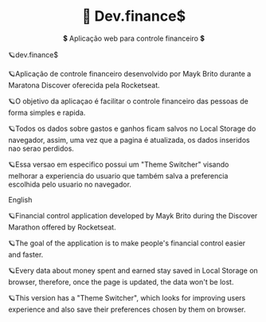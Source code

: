 <h1 align="center">
    <a>🔗 Dev.finance$</a>
</h1>
<p align="center">💲 Aplicação web para controle financeiro 💲</p>

🪐dev.finance$


🪐Aplicação de controle financeiro desenvolvido por Mayk Brito durante a Maratona Discover oferecida pela Rocketseat.

🪐O objetivo da aplicaçao é facilitar o controle financeiro das pessoas de forma simples e rapida.

🪐Todos os dados sobre gastos e ganhos ficam salvos no Local Storage do navegador, assim, uma vez que a pagina é atualizada, os dados inseridos nao serao perdidos.

🪐Essa versao em especifico possui um "Theme Switcher" visando melhorar a experiencia do usuario que também salva a preferencia escolhida pelo usuario no navegador.



English


🪐Financial control application developed by Mayk Brito during the Discover Marathon offered by Rocketseat.

🪐The goal of the application is to make people's financial control easier and faster.

🪐Every data about money spent and earned stay saved in Local Storage on browser, therefore, once the page is updated, the data won't be lost.

🪐This version has a "Theme Switcher", which looks for improving users experience and also save their preferences chosen by them on browser.
